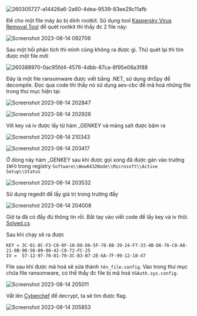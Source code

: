
![260305727-a14426a6-2a60-4dea-9539-83ee29c11afb](https://github.com/HuyThang25/WriteUp-CTF/assets/93728466/ba68bf95-863a-44d2-91c7-4049e4f9787b)

Đề cho một file máy ảo bị dính rootkit. Sử dụng tool  [Kaspersky Virus Removal Tool]( https://www.kaspersky.com/downloads/free-virus-removal-tool) để quét rootkit thì thấy đc 2 file này: 

![Screenshot 2023-08-14 092706](https://github.com/HuyThang25/WriteUp-CTF/assets/93728466/db1552c9-ed26-47a8-a930-f71ef0b63cb0)

Sau một hồi phân tích thì mình cũng không ra được gì. Thử quét lại thì tìm được một file mới

![260388970-0ac95fd4-4576-4dbb-87ca-8f95e08a3f88](https://github.com/HuyThang25/WriteUp-CTF/assets/93728466/bc58e69b-4c9e-4050-ad75-1123be77c81e)

Đây là một file ransomware được viết bằng .NET, sử dụng dnSpy để decompile. Đọc qua code thì thấy nó sử dụng aes-cbc để mã hoá những file trong thư mục hiện tại:

![Screenshot 2023-08-14 202847](https://github.com/HuyThang25/WriteUp-CTF/assets/93728466/f011f0eb-aa82-4e03-bf0b-251eca301f89)

![Screenshot 2023-08-14 202928](https://github.com/HuyThang25/WriteUp-CTF/assets/93728466/5f2f0949-8d5a-4295-8598-c9986b72ec6c)

Với key và iv được lấy từ hàm _GENKEY và mảng salt được băm ra

![Screenshot 2023-08-14 210343](https://github.com/HuyThang25/WriteUp-CTF/assets/93728466/2b9322c1-ca09-42a9-9c31-d81c0356833c)


![Screenshot 2023-08-14 203417](https://github.com/HuyThang25/WriteUp-CTF/assets/93728466/ac166846-167c-4422-8b8d-f529f0c4a55f)



Ở dòng này hàm _GENKEY sau khi được gọi xong đã được gán vào trường `INFO` trong registry `Software\\Wow6432Node\\Microsoft\\Active Setup\\Status`

![Screenshot 2023-08-14 203532](https://github.com/HuyThang25/WriteUp-CTF/assets/93728466/addbed65-ec60-48ae-be54-1145baa19fbc)


Sử dụng regedit để lấy giá trị trong trường đấy

![Screenshot 2023-08-14 204008](https://github.com/HuyThang25/WriteUp-CTF/assets/93728466/fa2134d3-5d35-49b4-a449-63e08e88d413)


Giờ ta đã có đầy đủ thông tin rồi. Bắt tay vào viết code để lấy key và iv thôi. [Solved.cs](https://notepad.vn/cKaJYWy56)

Sau khi chạy sẽ ra được

```
KEY = 3C-01-8C-F3-C8-0F-10-D8-D6-5F-78-88-39-24-F7-33-4B-D6-76-C8-A8-21-8B-90-58-09-80-42-C8-72-FC-25
IV =  57-12-97-70-81-70-3C-B3-B7-2E-6A-7F-99-12-18-47
```

File sau khi được mã hoá sẽ sửa thành `tên_file.config`. Vào trong thư mục chứa file ransomware, có thể thấy đc file bị mã hoá `VGAuth.sys.config`.

![Screenshot 2023-08-14 205011](https://github.com/HuyThang25/WriteUp-CTF/assets/93728466/0339dd75-2025-4799-a75e-32c3e5ff1cfb)

Vất lên [Cyberchef](https://cyberchef.org/#recipe=AES_Decrypt(%7B'option':'Hex','string':'3C-01-8C-F3-C8-0F-10-D8-D6-5F-78-88-39-24-F7-33-4B-D6-76-C8-A8-21-8B-90-58-09-80-42-C8-72-FC-25'%7D,%7B'option':'Hex','string':'57-12-97-70-81-70-3C-B3-B7-2E-6A-7F-99-12-18-47'%7D,'CBC','Raw','Raw',%7B'option':'Hex','string':''%7D,%7B'option':'Hex','string':''%7D)&input=db0kG6dMZOcs4hHKGywtgGac/97t881iJ34dRWiM7Bo86oYJSyNlc3vYp7HMLTy7Z9SXyFmctPQBbLzeIZ96I0o62fs4iC3MEdyTnMOtfPyuNog99cjJzYDn34r9cnBO/Qqc%2BOdmwqj7LU1d5WkMhmBJLwIrD5UWaX2O4ScLzPGNr2QOTya4OcFXC%2BN6StZPHiiXL4oBeOldMrjSfZqpiP85ebMUK/sGJXWFV2nDfmUBl/TI4B7SOoAeIr%2BdJ6AP4Lg5r3XUqJCXgM3JF/0JmLpgmnVv4DpguhRdfUlBDZUZZyeRjQlowSGY2OCXjDfqXIco3QaLytSxfc9lF6QP8XArLomoeMWC4PYMOg%2BcrugJyA/6m1rdn5q%2BEqfD8JrMT/Z88Yv8KAAd1MybeReNGp0CmTB9WgBf6lIyCI464zhTNZA/qvWbVvvx4tikzReRaoTlhV8EbryjNUPp1lM%2BRTGhpGe3SGlVdeBrqbENxtDZFwoIiiK3hD9yrV9gG5xrvtVqP8YpqKZZ95t%2BlmMGGg4y1siZUw9om6pi%2BDu9H3l5s9MzGZ0MAzrj6TJfvxnh7soEYYLDZkqe5rp4yeOh3Q33FTaFN8CGjS6GY0yIU38Y7iVs7aPsPHdTDBVb5lh38oagzN6wPN6lN9VtQVlVs6lvQejAbc%2Bc%2B7Qk0rnOfKFSFiq%2B6zCxzbcsT9CZMp58dGxdmZ/yT5F%2BqZdCoZOus4xQcCwcRezoBIw/LwiYX7QuD%2BtNhrZ%2BBbuszYcj7csVErLVqbeVOkgWzRsC9LlsfvGTcVJWlVvhaGDnQ7XU2luvJa00yElPm6vDDG5xASDe5KbK2esG6rCuqDB2k6ounpR8nND2%2Bq78uExGGqaT%2BjY9PFFiog5EkXnPr5w644Eh8By6AarysL%2ByN3npZuRqD/oajgolznJRR%2BiZAsdAybP7/vPh1zY0SoMV7aKjM1/0Fy0uKnt8mti6jbd1j6I%2BZitHND2VcRNjAow%2B9RxT9JR0tTPCEoVbc47ZC6tlX45HYcQLq%2BH6Dquq/T0NzOrYzJojQ%2BIteP1B3Bqrn1Ge6IVb7mscMiRHxci5rk1Q9mdlipHbMMV7EnC91xLMjPNzZ6TNfRICsn%2Bd4aVd6vc8qGAmtOetC39vREc6RItqJV2nYNvoaJn3/%2BOVs5GmWzB7RDs11livD6cNqrtmlytB%2BKta%2B5DGYqCHMVmyHuu%2BR5yVarkZZK5q%2B/bi%2BklR5b3GR5poGOwyRsjHt7N/BdhQ3q2DABjJFoYjohGAAetqNykYcTmyzzCIn/lO5BzSOOVfcr%2BSEC4bSxTfqUtOrZE2ngpKYrepRBaSRrxn77TrjSK8rN4aQJ2iOBq1C0dUTLmr0xs9nxJV%2BUgdOl5nCR4Eo%2BrJGzeeLJoB0Gbs6IoV%2Bhuwvj3iO4H73bplhPDUhvZaK3wD59SVHlYYgOhS1J0OFYFTjNjw5oMYJ9uQ49ZBiv2ksKgcg0KUeOOVlJYnmTPbbtXRyeHy1/PNuhM9eQ1XezRYzuylIY%2B3nmQWM%2B1BTqA4X5yK6oDcCX6zkVwdVXbdchNC6Z%2Brwx21gXfZ4CPdGthSI5suMunZd63tfMNtcTlQFGMi5LB9NBnI6Gq8Qyip03Zyf2PZxPMBe/0SD46R2nFq5fqooFqtfJoVpFCVgsqjXytgrPnTOf8uJ9ax7xN9kLQhksDQX50cIs634bvvucwLKv8WXYyL5YbdncIUGd1DT/rcDP56oiNnejxAro8XW2Tc/VysF3D9msTkSJyRWjBV1mttxGorP/eDMsA6iWJ%2BHD66ilodL6bkbgLe1/1XxHLkUNbC6COieurjiXYjO2b6iPoV7puLkKGOUeXRu%2BtTDeUmkFjzU7Djw4x39eMjzRL4hFpj6wJ2a%2B4MFONPL4dExc%2B9CBS7Fe19d6t%2BSDf9aJjoG91p54/qMABa6RiQHoroc5swmYWog9IhHKibnkfsBvO5WL%2B1AG%2B%2Bzsu5kW6Z10SRIvHkJa2E6smr7oh5zdi0cgrha1Lxs9hST2I3In6UY35rSBeKutyz25BR7GVOV2Upt0AqixJ/PymmZLOKaYOW2NOXiLydEs9oSezjsizZNNXzcwdNM%2BvZGeSrrjP4dMkSVh%2B6Cu/IcYODZ2HplCAawN/QGO/iw%2B3K4rFqrmpw0tjrQED2GfsZfo5vllz466G6N1f%2BhsbWHz%2BZM9u0PBue5lDCPJJFuJ1pFssoxamHgndcNhMYrCH/cXfPbwAWkTrqiCjJcRMTkPvfvj67jr2pSsvotc07XoIhFcjw8fNW4lCn9IFApfFa9%2Bfsh0okqdCGwmUIbxEjLK6ffbqHZdsFuxzUyIqauDg3kS7Joh1zMfgC6/1xPtE/4XY6Zy/yoGkJLDfHOOMdvIGvmbO20jdsHKMIP1nF3J/Q89vwmIaf/I1I45wtHadvSs7c%2BeF9QEQ/26rPpleHPleGrxklpgQm8Dc4yr1jj9vevNOGyECunW6bL/eag481belS9FV/AfP91r0zX3H2FIRNp/K%2B27RXbkfNoik%2B1hWLAZVdISI%2BZcqx4A689kTBwb2O6olpR1kfbcRZreRimQSjlPIpaM7slIiqrFDUUMVp/vKl6E2tpjx1G3xTMfxlvOcojGJHIdiyTY9kXnc0Btpo8/4rDF%2Bf6TsVAwwEy1gCShvlZhZjhGsnBhDga8i7uACWL%2BdFWs1nqpmu/es9U5kdURH8p/oeHU5DiVCQk1tY8Uf93G1zruuwM9udQRT5mCx94DJsJmpNERWkxmUL0j8V2tg/KarOne67cm1SWetOfJrw7frhNc%2Bq1LI3BhtAuJQ7PZucf/9mwaugtmGMsn7VK4MiJ9fuCkPrtIHHrYgjj3mmDF/a87p6MCr8vOoeoOn0ZoObhh5Xx/Y53UgkYUUtxsVSE2/5lASBBwlB730TMzVSaUzsODDoPBnMxk/yWuyC7aaF%2BgDU6/x6FAz5EGLfSrzdJAh4%2Bh/%2BnL0ekAHVFQJLnzgsOnSa%2BreuT9AEwvAVfW6tA1ymDIknEZSzOL9UQX6bi0Bd5Jqg1MtFRT2W3zS43QgIOtd4IIS3IdSaEOTV9xydvlLdW5fNbPqHjlz9Q7WTgH46JqSP/Khqc6zu1yJeWee26GlxG/6jj0jHakpUa7MogKOSyZS7DROv2GGNqp640IgVNVbjYIideqsiSkDJlS0Hhwd2oNzzIQiPeOS04go4DY8rHOUkXgRUqX5t4Y%2BN7BrZi5OuZJykKcDSss9bgqV2tK96p7BkEy9GVwWC8EwjApKZ128GroFGHELaQfpijfcWeUYR21HlUJyiWrLc1Ajm4S8lffz67godyOTbmsHfwF/IIz/H//ctrsM4vTGTp%2B0jHH%2BiGXUCbOW76RtX%2Bfg%2BH0bp528jwHZh/M4%2BDJm03dHLH5CSCymCozhyy3fIePMzyXSNsjq%2BaRYvWAKzW0af4YgJqb2XMoGeCTf0g2FDZTi9jgKdfioX/eu3q%2BxvKoYth8TVO74R5QWGH5837TvmFuyukrIl6B4mmestMWxT1mP/dolMg4N82e6jsz3AKMpU2b5MyKWWvUlCYs6woMkgka5IkCMO%2Bibja9ADG4W/ten2KBFNoFJuKYloOFcCyxs8CNIlK0FvDOMt7KtGMZLvEfFkiwtshZgbQDh17OuO%2BzckiW4YE4uJufczgJKzMj06tKGn%2B%2BDK8Hza1OS4net7JR%2BhqYOnH7YEahUiwLpLzmQoRndNwZXfNDxUa1XXV4ZADlHfI5ENrRjYKwmRrjh335Lu5mwkd02NMQJwLhqrB0OdjOXwb2enCkljr5mlyPaloiB0GwEmzVJEo4uwBqBi/YapmhnlaTkfZ9JQgg8uM8wdpwJm8s/eNdnfz/2VuYLVTLjbcXU1y8RESE9QvZwBvX8axKWlmhL%2BewU1wW0DUp1wi58UayQNC3Mpzv1g178Kr2unpbIVIK/gc9Fo64wreOCtbqC4NiUhF2pE%2BfdS%2BKc7%2Bp9Ky%2BavHI93KZzDL%2BjQ8OGc02NNLdu72dGcf%2BM2cdxANiAIefzU92Zg%2BsWFf31qI4gydpAlfLhxwbQVnDHF4nwhjyY1kELJHMWhVkWNEFck9fSf70wtwyRgkPvD32Ky2x2OiHezghSL%2BpuF0rWiRVovfOEYm3LzNxZCXnUET8caqQ6SOsjj0%2Blw8TMJO9Gn6VoP%2BOqzzNtq1nTJL/m8DurtBjCIKGSNFC7wBtJJ5Nj2Pb7%2B6klmtXZR/exSYgslDF2ZB6t%2BJQY4DnCEFqcJx7QhHZoN1t76kLniGG4IKcF18j0D%2B4ltbz/pfLrlzSKKhqDLdoZsi6kbnWbd1wMKpqLu9/9CJoHs19ZYyV2xjl8AG%2Bh46W8faOFje9ysOHawFSqV%2BM0f1cxJGYZ5VMwcFBAY4l9BcN6HzVmwxpTk6BnHOwku5DHnXryKaFPja65U61LMRyALIAzeFB%2B6RVVoCMTkOlNBTFhFkySeVxwPoHTPY%2BXtwcHH3tRG5tQrOxK8%2BAvm7NW55WrGaFg9PPXzVfb6pc7ByoFJ3uCVTAkfMZ7RYj3R0pD5LoCjfZVoKUoIjhnsVPZTDdmyeolLK%2BV/g/MC%2B9CSS4%2B6xeSS8NctqoJNY11Wel04%2BUQLJ57x12FkElG7NU/64oos5cHvpsDZCT6a%2BGn%2BVHciVDX5FX9Sp2L2g77JU/EeLuJLyhW3f5ng5hJW/dHr2eLmfI4pF47kJe9BWdS9NR2b40Ufaqpp/B0s7XOA3LlHbqrZvmcGkHagz83BIHcF9c%2BY1nIdVl6R1dg16aqsmf9VLPSSnaLOQKnz9XjnqEO%2BdKuT7Zso7do/%2BFRJvC43rLeawqvNXxT7CEKWg3WVrQV%2BKILZ%2BWW/agYi6IK14jHQT7gSpkZOm3%2BOS0XAc8YlvzCWU3DLcYCHsRvaLIUrFiN6O81Tc9nepPZCBlN2ea8BPUx5bJgct%2BwqAe/TtULXCePXBB0vcONRHp3U4kJzAhehaeMbtv1zIR4kYZ66QqYgT2xr3%2Bw3VFEhbOrq7nZtmJWjbJXOgqnZQUr86aacVSQ9CRKklTlgzFAewelAve1O1Eqx%2BhmHJcLXIOCLRpb6RzCV/PKidwuBOAvbpyL4SSeD4F0mkLl9bt9b%2ByX1FGOR9pn3qNxoGNt4EJuyWStXep/UbEYe4sdciMK3EtDnkhcrbiNwRvua%2BV9k5yX2m46BGUm6B7Mq53MWNFDABOnuvUO/4hTx%2B/rt5cnk4ZUTduCF5QnPxOqowiF3qB2qyLadWm8oWyMkP0CFcKFTjVQNxUXr0RN6KlLKfyJDDKC9h377znlc85pV2SPKsrk9i6DlQxM1%2Bm4rA1RbFSU0esEPjWwl5PLiv3ytj8mnpF7IcNqPhsvslZXtYASI%2B5aY75oad9nwP/gm9mCybAqHU02uizfTO9pP3kY5k0GW2olhnYeyWWlgw2dVHCRJZXiYKCN6cLDjfSUz8DvJVkS6ZZZddEnB1G/SRUE6GbJhiJWP3ZscPDakAXdz55vj2X2mIReqvVr3GJ7CYe22NscB8JqOU8xNrIWtG0eSKjv3vrY3mb8wksowXyH4Zc2pXVt3aN2fR6JWS%2B37neo9Wlh3JhaFr9vHhWJspQQfCMR7HVurrDKSRWz6Bb%2BRIZOxjgFKsCSRkcBiiU1STkBU71oGyfe1TeIzolmACBlGOVlRlZQgPbVjCGUmU9mUccFQPboiffY6Em7jgyLMrDWK0OayxeFU1hD%2BBax0O2mfPuTDIah6gDUojAQaMCs%2B0Vl2673CxM9K5%2BQN38pcSW69YAL35NVVsYZQd8MiRQIMxbfW1VjPogdbB7UbFNG1cZfswizfiXW4fwJ39fX7Zbc2Fp1dcb7O6fJBDudTLiWow5rCEXPK05UKPlzZUOBn1Dh%2Bro7bG/%2BqYzJ2OqgPX9rEhkv4EqmkVvUcXBh0F%2B1%2BDwe%2BMvVfXuvwsneXKWK8hh9%2BbdyI1sC6/iKCvuOVEHvvlaqZzLQc/0JnoDlhiDSF2YTgJYAnxFLTm25G1l4rIaBodIJIG3JSHJzjfdBLlnPJb4OrX0VkDvDdSE1egH2B/wafwZ7YeblhzDfMi9P22njTBom/2WJHBDf2pkKAMrSMDulzfn1fvCD7L4LgXHJCYfx7SxJEcTaeUNB6zrDo7g7tnWea9DNiqhCtsWd%2BTJezi1QBg4liw2ZdsiW7aPNQstUZKl3vSH%2Bm%2ByBxqvUqApGi5LKd7DdpEXoNdIyNOtwI2o6CaGmS/3dOgwPkqXZ%2BsyYT25c1ZGdc1i5wzOqxQlafGqq3VlBHvsiHs7rgH5is8lYbWS4pF2NB1gyv5g6mpP0%2BDETEX9neLp38tgK9dWoAqNbNIWXQ8W8aKZPGRO3t7PYSenWbLXd9rE7FzaOreI59mRtXstdJspG7blk5XxBKIT4bvUk62jS8yZulCl/Yvvuse5SNUuptce9zUQjEwL/N9a%2BFWupqOdwtyIQisq0mWdrUd0oolxBRVZHJ7qy28o8%2BVZ8bH2WqFvgREqhJ3SKLeDvZDtd4ZBUQ5Zw9IcBrqIKzKnQicS0DM/jp%2BBi8woFKeaSYXaESBBvhmhlHEiy62ChMXmiKHuY8QR8gV5hS79De2nhaa6Rm5m8WVzlk4Ju4Wl8LkByqcG/MeU%2BgLzLLIgSMGNGo8xJTtEEUSwATBaeYFN32W/YRVAibMvxe9k%2BpCi6jDIWSQa8WPoj9Z5EXfHtgF7HVP%2BM4G3VQv019UJpLfNTcvmg9U4oXFQLlU0eL0wdQOZ8CqyPaP7eKOfUf9J01wmmbJ7XJocX60lf/3u1s52lfe6aWFsPllw2k9/loofHM/dCxLt4N1JH6dPwDImfGVvS/ScF/oiINiYnAQRGp%2BbKC4abIfky2apvxJwyziCnMtRSBWSLSjFoLntRe4eJvKXreR1jSoRWQePtxqbVjSdvmHgt9O/WBfRpxdbVzVcL1ZA8WTUB/E5zMwJXsZ93p6XqZ6H7hysiDDsMDQNV8YOfd1pfGB073noXTTBdYoZxHt7e%2BRw5nYD/Y0UC/0SUx4CYC5yIvzA3k9zcFGIiSork9note5uxNg4fiDcUELOA4yHw/eNlJMADH7uWcv/jxlglrax%2BjtDklOCJOS0W3wVJRorlkcDo7%2BORViLHBFayy3k%2B3d3l2JpM9Ad8s5/gw6URnz4Wj0CDQR7I51jIvp0Y12hDTPGMSduB9ZN%2B9jy%2Buu6GvEW5HJoKpEmi0JF6sUGbHXaei40SiBUHIUY9ZiqdgEMnxP2NzBiRrl33E7DHB0PEZte4TSQif2zbJAmYxAqJkhmPPlgwMYKgKaIF3p5f9x3WFt/YV/WsLZfId2jzmRRVJxrXKoxB7KATNY0fnoyaCYS2p9pL54JEIca6W0UCUzUGclnZuZbaJ3eKFBEvqezwzgYGzCm9sM0y37hN5Bw33Gm22MhGNrNOfkszr%2B6E5mCctH7Us0UnX/viVtABqpcIQ7nd06XiAiwTS330lF1iXMhO%2BNBJdSmy%2BVGAVbsx7W%2Bd%2Bil5koRsfnaGXlYIPFaLCeOUyGf8a9Ngv49EgxaVayBYNI84mMIFB9Vq4BryFZruI2SQwdpgmpmkP9DwA7W6PRpXSbPrrQAEhAIRAvH00s8LGEyupZc8BLSG5Ay3NWENCchALmiKGAm7DksAWw6PS%2B/8YqTPtaeiN1j9EEJciMaAxOHKr3Z2jGdsIqy2Vr%2B9u3ud5utwUEnfvpLCyJgZ34Zxxfa46l/iAwQlk2inUYAPe8ckahKkzanuEkLUxOtLWC6qEjIwG5d51YVHoOm/D1LzaJflzmBnhDOhWDsuffV4fQzYClKdxP8rh0ZMiCXrPXuwkkGeW7bfG1n2jii0jPlBlvuf/iKBhiHkygqp54v1Up0fBCDS74VDmL/EnxQdhadEASTO5VamBwV7Yf8cQdbP9Ams6jBYrzXCKsqJgJ6H3rXGziNaaEN8ITMjSPK/5hWyveUIrk1c3P0kZxIVr6KW4JigEzHRotooeacUANp2TcX5p%2BQzBYckPCn3Ni5VaMWzP%2B1BkkeuxY4BiBNcgHJyKvEF4PH3xr6HjFR7zyIM9LiYXKzGaS4ginvEVmMOZlTRRqirvIi/BEc24k1U0ay9R0jWBlDeI6T99DQM/FVAcGIjAMoOarYLM4wxv1sVaVzeNA1w6ndiAxc7FmelH7Um60zAwyEHukl9ndjr6T%2Bqxm6deuYFLqmgTSEnntf7Tm9JXpiwiC0ezAXIXkUP7uI23aqSfesK/fpf7GHZyqPKdE6YwfF%2BKhfkkjBuqMEwg7YieNuZXbHIRGCP1qJS7e9eDY/gMP/IG3rHKgf7wQRXwF1J4ZLkp6lKqOU6z34TSkvw6pFppLvrbxSj/8FUKF0VmBOtge6pyUH8o2N0pu2kMWOlJqLk8eubgI5vyFIqYgxQWosLTUtgEIU9t59EBe/ZlOA%2BMglJg1tq82YUAWKcC4na3muQF8mX17WvG3z6OTnmbTsoRUkMnYaKDxRmMVxReleF4CjP2KR2LPN6kzVbLAL1qS74XdJBc9GVDGVOtJJtpGzDSKSjcf/H/ApyGdyl930hPYtzf8evGCrwyBVDJ4z8gze2g%2BhczYcmySTmssGeXwQngkpasYUulgVvCvxzEPVjKIjjmvj23juejQUUtEz5rlxp3nV/BYHQRnG%2BshORb%2B9WzieFeJJIVm4964z7FEHRUGKEiueCt2Yuk0e3d6MRf882a9ROhYqQF5UHbkLjdtJJifjyRoVAVLRFqrPTqSc/nxa0qE%2Bg1Q1%2B9g0CAfvtJ0QfzLmq%2BGBTL/UDmtJRRw5TsEEKoTQkWTw6Ps3blofbbD/cFBIK3PCtJKxPqPuaRT2ca6sCmUU%2BUVekmddc4hJMDiHou/P1vukjxdmFd1JNVA04BTPfu/X/Qz8/b2q3MWFrnM%2Bz2QUGsTVmoLsUywwD9TgiXroIX3/SYoZW4Xub6oh72OkLCDrhGBBEogx%2ByI1hM1UeC0nAaCPCuszJJZGIiVQKe58Bhm9f5IewSxliy9ZgnqHuagvUnKvKm6bgM4UESI85pksPdEo2IKhrKyExsGCLMBqgxdu6p00bP77hvlli%2ByKtB6/otrMOenDk%2Bkq4Y/9vin6qvf/Ygr82o9XTQZDJ9M2VVQ1ZQiiMXhFqE82jvvrGFc0ImA45Jtc5byp1l5x5YHqPUJnMztqZ017j4Wc3i3ig4Dx%2BDi9oWMWb6DkmZzDKpxz6yOPFg9sZSafvIq%2BsnWFSF/bNJxG0VdEy7fXCoiZAT2CSCsi06j7P4udsAo%2Bx4jHYYK%2B9SE/O23OrGbkNv3124gbzfIAEbOeqIECF2e2tRPDGREDvBrjm7qIrLJI7uBqPw73XoQVXEREZOj0Pi0GPBPMvfdrhKleUnms/Q%2BFjDu6irh9NoaeIpLIJ5s9GqnkaSf4gXhQFO5tS89lK9Cd09ER43zMVZSaU0nuV8/Xnl2ZTI/h1Se6c47dELcWs5c4EZXXamoVTfbVxoXsiMnMFacaZJKULq7R0bZAzXtwiJqTArE4AWOOT7CNQHUgJ1NuA0/N4%2BkfIg0i6a5KyFDSnLV2eCwJul530JrSYvI8krpTn3BEVgq0vM9ILDeeWu3AnYplh%2BT03IsME6rAOLMmaVrDp/0ex1rAw4KeGvtk1P/HYcpI2YCv50pVPL1zJkaF9KAqBe99xjQ8YpXMvOCGHwrVVEFnV3ZhALuGyrUXN2mtAcJp3oD/Vn8PyJHaAzGi9gdhok9HFYsyrCSCPzy%2Be9yBMW9zLO6l2Nop7rKqFhGC/rsy0Jr4ClFHLbX1w6zLQvdJozc50BLl/ke%2BvWTZzfNbqd2yXuFOfCmTWgXZpGu2ay6orv9qwysHJwVapPfdO1zy%2Brdl5MrZGTAUhKoKpSA61BbxXExM1dcQ6wI3j4DUqENHOF/XBTy2tguWD5ry6HjGzKKGxSs4bhed8CKPzp/auTNYMORyBfr4dHO0JNAGsZc2CpnrcKStXrFM87ctznOu0amgsL7oYbEJ8TfxACt84oDpT6IGe6YuCv4pUOIhfOq/rXxGBe//auwZMX5WJFisFI0dUb3Ctu%2BdKA9KBx2q0DgsszsR21kXMfSKR/Kv3kCRis9%2BGeJi3XidE4kz3MiH0iu7HjsnI5K9CmKraMQh3R2ROq5Pjz9C2haah%2BMyHa1IjOb6i5BlkKjfx0E2wxYg3inCFuki5H5k2m0yWHfmjtw42uRBbo1/Xsd%2B8u1DhbRLLNDiHqPaF7pcKAG6INjxJn9BfbWaf7faMWhhNnKwf570jBVCYYjVFlBdZ0gYCyGv2i/Gec7p/Z13w5Zb5LnzO%2BiChqLNfRngQryBlK7PdzxWg2dMxQGQ6Tle7bYxdC/gt6x3yHOzEQQ6JvoPPvpnBNrFY6FWSFEQE2g4OBGKUreyjY46XOit6FNnjhw9S0rL6iP80ZmJX517KyGFwGe4LQaqgdqPPEl5vwtnV9ZpLHZTz8f9xap/6szWcw6wEv3W/4C%2B8rZ0vtA6k/CqlbGJaRwPbF4eK/YEhOgUddMiDZzVto60sNU%2B2PLAe6ivUGgNUJA0mGU6zB0oOI89JRD3oH33Ec7zU4Amgx3URZEQ/QcEyk/vL1d1TkW2NbUFDtWD9OgtWJgBf4S84rYXyojhKsf1cc%2B4XPezBfvdJbqzfFtw/EwbkJFxzAi73REjseGtB8otpem6CVpEGiJew/zaby4zFAJA7aEbBkr/OVKLGoR4p6EvvOk%2BjfK96iHsVTYThoXu7CixIInv5nxPLoQz4YypEWd0tGVpJR6maBPwuI3P9%2BDBRCucOZxGkums6UmsrBLem1ianJq/6KIhXYailweds%2BqnR3Z%2Bsy3g/t1JkMG5RIbH%2BZ5LHwwAlhCBxF0sasn3nf8Qucw/Ok8z4sQSL7EpuM%2B%2BYrWPaNL9%2B0faHyOpb8Uzj7vxYx1UiFKI0V3MYhN2VbqoHcEl7SicOw0fUuejFDwtfIjrxZg7B9D5FI6taZdJ77S366l/GT4JHAfzyCKIqDqLtaOFM5BwgPHCAfoX9ekjtletet2X0dbDysl7X9UMUU4Xp3hJvyce4P7Be4krKKVaFsDpdM2cuQ9NFNaTz8/W6NXEyBwf2wwAQ/4zHSRTO8f6ydGAK94PAej3lGxlw7X050P93MkLWJu6vrankTkySdJnA62JgfSYq10vXTtS89cujKL%2BhsVkAXIE4UGEpQXCluiia0RY56IvUKwkEvFW4JPiFZprJJhS/FJvGUwNvgP17rtWk%2BPuIGDwW8MX3n%2BOUlWHM7u%2BUx4wo3he25ng6RC1rcjxOob0CMsbcd8aVEtHJglzSAf3nz2yuSzeBN%2BWVwtV2NFEA9EDCE9RmQm6D4KpJrdqhfGK2tIOhpQlllEOahH5iZnmH%2B2Wvq00pCEoAaP%2BY5N1jENJTFEZnGs6FHz2GAgN83zIUn6ozos2PMdX/aXooZJtpb10ZxzlHF%2BuJdrsbKRkgn6ec8%2BzzarJHJ8G7krwY7CDJ4kM8dMJ4okFA41iuFAkelGvegKL7lRN4yNe9hKxRELWOI8AgeoZbIoxx5gnQgJm17SFOPBk5KKFOMPzTqnAKP6fZqzaNLiavFBO2I3KZId4SIUt%2BxKXvNPs%2BKmsS/H8y1lp3RiGObsZKijS93j3IvP3UemQPCoeMBAI2enS4namRn%2BcouYR4q1w%2BqifZsd%2B73%2B%2Bp1A6qd353cq7Ov9sfKtTsvuiSJ/8TcLpcn5QknwxArPOVqsjTw2HEfduPjknEt6vKEqHdvOO8Nn7ZnWAKNAiDOhq9KosytAhgOxdw0JK9I7%2Bis7Ba3QhXYhbVb3W6DOHptvqCSvoBfSH%2BXGVqDxl/XWQX9ZPGnd2sQyUNmkmw%2BV7RzXkkcmrz1JbLRfbr14dwH/Srp4S%2B9fGzEKdjtd8S2dwT9X1gjfPWYr192VIoFUo7q09duF/t2xHWsX2458AsfZJp5uv7gUti8UStMKue1E6C5goYVhVY9KJlMxL0%2BQVis9VCmnk/9lszt7Y0pz5mz80zED59Y0jP37C8lk1e5W7uglxb4gWx0lPb5x0E1Oiy3O%2Bvg9jmu/je0ksg3b%2BFISvHkx%2BUWvIsDiy9HW2WusknxIfwr5hU/tVqBJ7h0V1ChVmIc6kWsPVvWiz7Hv8ZwOOkxI9p5VY0e7RuFMb3EcDI7oeHX8iIjZyDZ84PyKAq4Xc1R%2B7x1Fp6ZEiSVEi2QgnanBnfIdoqaAmUeJrvHNAgpdL36v56wDn8HHBYuBbQbpInC1EXaH9B8jLmiOkRvr7LNvYBis4oJJhAP0BX2l5tyYXwm6Ktjt57/jafoLxPHDHfWRP9EAEt%2BGwaOQIQWyOTCX9sLbjSAJoDLSj9T6qt/okAQnjVnRGoA5ZBFNNnrPYXIEs99iBr14wwSDOneaTG3EzTHEFMFjNOPnxfvLiH8egmAAy0UrlZM/1NoSYb10fnXRLgvJLQb00PbINs3EzebuWKfivBSK%2B/iQWhc3JgCMtWo8sTSE/pbFbyzwrvRU7p86z6KpP2MtlHdv5bmcFMv/WrweakOUnkUZF6W9pZDEwaetv5zAkI2XKtosjLwMxNxgKiMYc9YEM0YUCXyo1eMnVkFLHr2k39zFuI3vGCqnaK6PYO0FPL7IwMoX/1A26icfwAZuRMXk/BLYAAmgXvZ21RTyvn9lcTpVOKHyAsfc3MgwyE2o8QwQdYkDY8KYdt15EuPMoxXql8lvjhhfDwfFZxYoGCfVaoLZYIs6p1HJ3rQr5ZTsYXlByXLcWMqugSej7metVgD3pxwfCcyfOhe9uQOyrsu2cKX2VZJWN1kRcqRNeMme/8xKy2icDf8Piy3mOa5KIqx6V2Udd6kssp7jKEBtt3ZXv2G/YBPrmV6cFo3UdadgN7NIA8rSuswhQRQYMoWNN8/fFHiGHtiR6hZ4AP%2BpwB0ehDCZ2TCX%2BjCDnq8bTpyWIY8bkmRiWgriLYG1OPK08/DEF2%2BGq9JXhd7W0PwM%2Bz4qVzNVpouMUX%2BOt52PQNUB7nBkpl7LtATNEkS0PWC0Cf0kqjvm/W%2B%2BYY9AI7UcbxK/lH1Uy29rLLZc3j8PZ6ckWfvrcnF9Ez9vsebm8PI1vZL5/kge7ZoAxUjSgjVMYy7VuPqXDTjXO8KDussHQTQN60ZV333pZo85EJER0TdPsDBTBL/tq9zZ/o9SfXzxNNygtfHtADle/%2BtOrvogZcQhBlq5s9lHmJpsIqBK5N7NUVm6VacfRzPG3iFoF2Gw0CgI0LKp3k7AtrS75P/ZoZvLBehoFwlzhZVgVzQDRjI8l6W%2Bew9VIzRpKxPRpnYHArBdxWzSxhXY%2BlcE8yaO2RnvmjEtUmgQfO%2Bj/5ANHjykqHbbrX/%2BKGlXOoQY1fd4xoci2XSeOeoshe4yxoQDnSS2RwWmzmHdtho9%2BtjHRkk8SCUqy3SooGnrUlSYhJQU8CWcDowhjiqTedHoujPqb5Zz7Hg1xPcT59ydX2nul%2BGtzDZRewrkfL/q2N9Gk8mxjiexlvoDmMMfmggcmQZuO5ZSECy5agH3bGtTKQQPKOvqns6U1EPwLKuKr12HvKO%2BtbO/4OlnpzILSvnPmrYdnrw2vOBoj5Bg7vtO4iDUNhDwhTi8tu2mE518YmlMv2VPEPe43KiwWp5faD4/Wva8LKHmSlMr/cLQK8rSMlLH2UIVrIFi4NZWbh9ZpSZSuuDAaCDoDNzIVNHzkjlPC9UzDUVMDfu9YDARCByzRRuIi1Jf3I1qmCaewR2erAywAU1dub5f7dKzF8ED0l/JPrUUjx1NqtrLCCxuW03r5HkWbN7chBbksAmnPR1cQFwWCW1MuGGm3Kb09c3qPXb8fWrLK/LrFLnA50dpFFZoeRxffCb5NH8rfF/C3aDrnielhBJTzoLHytjjqmf4bh%2BBjmbY08aC9bVqhaSfVGCWGEqzgbELOHitvAwXyZu1er5ntSJEgvTeR328OHYwvxrot6A/KbZdKF1KDlcwYAw/nSouoa3qoghQzqQ9irFLX1mHN2l/cm1C1TkAvTs6OXMu%2B3L1hXWeVYBLSFjdCF3BmF6emx58FJ8G%2BDnDg%2B2AYRQ%2BC0fQhcsergYPVHG%2BOR2Smxt4YYauSHMAIuF6gkRaw0xSX6J0SN5F4SdlUNZOXI2/Awj4QVkw3WN5c/%2BsotltZxNBuZe9yUKX3yp5/X0gOIj39QSDQc06EqmnXwJuAAY/MNVMH4b0F04W65ezWqhDHjWWoOIbBzJq/eIyLVD8t0R/JqSYA37R3cRsbuXQIREpJ3bh0jj73yShyUU1AgZ%2B5mHku%2Bb5xCKcoQ35GCnET1c1/WWOsw3CwIbQ0%2BCZ//NolEdfpey9Ko8fIPYeOO7Czwv9OYfzdEkeJyKylRJ39Ac6lNGbiOS%2BxM2SJSbHkjCuwAl93OUN%2BIm5msGNpCfiGVyKurZBvrTd8KylmhaHQ5Lyvv5fi6CySnDkpBSl8d8DqxTXfPP7k3P8dlML1Xn4FSymS5M9aVbnwhkSYqNUg23ae8lyppHRlHN%2BfXH5oXHEdbkqnrW35lQu1K8VICttdUsEHnFxhwOLD2SqKprAz8QYC%2BIoeFfKeA2dejsSGh7SNTPZGt7fsln02gY1R8iRGe7%2BoWHtxHwy5i3zmgqSTBlOB3H/mZsSna7iWioCtE/kgyUjLt3gT5gI%2BSuwGs%2BpOAY4UhCIxO33IvKbT9Ov0/pmKmVJqxRaCmU3%2BKvGPVnu2xmnjHyOgud3gRMqqCSoyEah8%2BUDP4iJrLMpQ/CnBFdw3Dg%2B8hfbDRdzdYJD6gpgqjdsSqXUHHISTZZFBkq0Q6ue5O1y9y0WDXSjVUF93LMfqlusq/IEB%2B4R2u5gFPS0qb36yI5LSAeIVg9%2BI0swYDkkRqS85d0wTzVoh5J6ECZaMDKc4a4CpOqHd3Z/nzDsUnakBoRzyLbT2Fs%2BNljS/4cy84MvRrSc2l4RQKFLoIiamkJAaiWXFl8/80VmTsyLFpvdFk36TicsZg/wWDjuVe%2BkD1SXV3wN05PEEph8O3Glr6wDUJrPQyBEUvdl0xFc2U9yb6QHdBYQQIvNqwD67%2BeXQZBbq0IYERWj9NXe3kKWkTUoBN0jJZN/zQt/cdyArw74lcBmwfJWv3G2gEGjAXJ1wiUuMjgPnouia/b9CjApY7DOQbA8ZKKXFJ5mKePHcf6yzbW3Oext2nVXGAE8PgxaZN4iB/GpS5qglvgdVc97VAm8jmkUkeS%2Bu/2zQlf2Jp5kNoXN7SbyTOjMD1B0pMy0MG1n8a%2BAJW280d5LI2dspQOqUmZX2riSDHjHqU8yGK/BbsukbO%2B1x6qjtr/3PLdHucRkr/VZQInRE0qoyzONyC/74DOO1r6yV3j2AVmvvOXaBrNoY6ywed0vDaWGKq33mJWgWnct/DMs17TznIDUux2q9%2BaOVL8fm0Wv/jTnNjJysOBs2Zo5Zhp6Xh26JSOGVi7Lw3efcjseyuVmaaCoZw8GKF9%2BwMIV22DVx/q6oAnXjPNtfYsAUgB5lPBsrD2BYlCEvroGMlaFnIUQkzK9ESouY/nDlhttgAOL8WYdDW3yIyAe%2BUX/WnDKVcK3PDeE50VaaI6EAv7FkQxtKWPO3vWLwMIxt4hTTvtsHMR7I%2BkJRXQWbqrIFi3xjwJlXZlerhjXLYyXlsKknbIXK4aIHB2xf/SX6hG25cSU/Lhe%2BweHdGaYwIpgONpOPL/%2BCWBDMVW5QMjBdqivT9Phg%2BwQ07esVLVK9UHRUxNkpsKb83G6%2BaYyrPok3B5nqtjkcnCcD0D5GR5/9Sa%2BZjOAPH2BwlxQtstocpxwLOsDxWZpNKGL35n63OqzgUOKlreLSRyMIpWW2D8JqzMICF6hb5%2BDRANHTvANNvwp3a6DQudeJqHT/ukE8uk%2BXkelNLBjVq/JUSIqVTXmu7Q4NG5KGk85QH33JNwQo2RgZHGK3ah1mLz/lWeh/QQK6GYI8BWbQYrAC6ogst995yf5t7VvJ1Pc4sBvYBzEXlpsF/bjkDfpWOxxPzPzWJEgCEc%2BaNIfoF97teNTku6s6TizNfMhx6vvjjcizsgUpCYA6ckP9JYnvmUKOLOLw25Xw6hBDQXxi7KGZWnDa0SNuX0PK96arGbcfQqhWyDw/Kc33sI%2BJAI7IbP7qk1JxptWdf/Q9cf%2BwceDdmP5flm7edxyTJYtEskIlgc01qYUE6cNBgye3oD1KVugbmFYtRV2jyiRnWaxTDMGJtBDuTlRT3LdvG2fmK7RnLRpEJfGpS%2B4mkBPk3g6djyE48jXoYsr10SYRVFAFZlDEleB6%2Be7EfyNCgbRyRLhgqXXXnhef0c0LYlGay9pFR9Iz%2Bl8tMPbqd/hw4ZkG32NrD%2Bj/Lz7DWTDv3A0G5IIDB3ftT1qos2Tt0MRKebEXLMPAc3MKaTnelFTyC4mo5UXobIUcEhSRBCd1e4THPRbEVe%2B/%2B1qn91GZbXkpiYDqyWbH89heplRe/Rb1VpO/zKkZxs0KCcW4EchZClMi%2BLOCWa8LuXQ1IpQ8HhEC6ntbESgwoDt8UG/1BALtRI5YLF34XNmcLhULQWgU3G/yIFc8wD3nkHij2UmRn6oQQ3e9Gi22pkB3slaFbexMURaE8LcnZeI8wosXFj8ag6g4tSGjlZzc3VXkrBZJvRx4KfWpzjSUfO2FXEqkE9kRN%2B/8aZehZSXYLNdEshFrvafXClmsJPW2KrrCUiPjL4nO9Jo6RdQLp5QIPMBse%2BVNS9Q8MHd2we/hcbt1l7GN4sdwVrDzTSFqJBat6%2BxGZDSks7WyYUqiYVaIkypLl6uY4INjiNH5V2mpnG9eyq%2Bh/xTN%2B6bM8olvD4vPirHRwkr7wbx6iB81rgk/hpc0c0nNF4ujQ3PuruXGUw5yTWBHE3zvel5epvSuCMrM9Y0sQ1h38bugAuBQhPNHDRY7ESSwxvB2n4zvMjIPHoOpiLw9mkFhVBbshqD1vmZOP5Q2gifPhkBQ8z2kKnaoCJ9tFPrsnLXNwoNdL%2BBHofVN6JuLApNy9fzAuVFRg36VqBeeI4T82Wu4PAthFarK%2B3%2BKUHlbxQYhC2dPBfMIhBr4FiACShYJds0FEuXIfi4G%2BrFCGOtNfiUuAMnSpzCsMfJs229skriR0wmEtddySBu4adbCPVpt7dUCzzNNSYQOldGp6fGs4Mnf5ILrOtzK3jqUHeWb2yyPm1TR7jSp3boHCqC3uKcDh4za7sSWcDL3O1evNos4%2BiLw%2B5fGHEcrbtefW9c1dv77exgwhY991UXZ2ZjoP7jd035LVy7/eja9Ga7Vep5odGMIQcSoLVlgElVa6wZaXT/p3MaGij1VMGgZErgSG1XV6nBmf9kyR0OD713NeCM2Q%2BeWFCIYWIs1RUvPPPxiAdz9P966Ibd3UeiuzhzIlsS5mcgGoAEgCBWRxUOcaSIa%2BSfE/uY3W108OEnrnWIx9%2BhBB%2B4TsAy6JU6vV8YDo%2BRfqV6/TG%2BO3o7dKIYujnj8GvPgv0RGf/Doidkhg5a5uSGXRTX%2BZyoEJobwqxR5WxX76N2BiiU8T1zm6MGEGGlOV5IJGKkEtbRrUb%2Be0bWWIXK6DJPoMLh7fCnfyzqEDALUiDgep9U5o%2Bu4ndHd%2BzuhjiCkJ9VcVAOx/fIYlYmV%2BA84lti8x3KKjL7pnEF69PxTaFPeihAQtAyHRzoAi44Uwurfk7pu2u9Tgy3RoIjTBngvzJZE0QyuFKwVaskfPBvNeDFcXcOQrW7Z3V33oplIOam/bk49zg0YjoEhLqJ1NLkDGqyxzmeIOc4EnQxTNCyxdM5SD41/kZcNgbKYculzO6QgFfvuvyvplMaDVbCN8eIEfnwQQj1hitqGnd3XASmIq/%2BL5QfnhqfBfI7Q7qbwre/Ek14nbuo7DiXXXEC9dPCxSo1Upy2j94X8mxcUKNqfrjVvmR57KLGyFT9F/K62D1JXPKeWXd0dfPpimBw7hhJ3EFXXDq7AleaNpTP7ses3E65%2BTGxnsX7YRMeNlEhF5g/Jhr1dOMUof3IJVIvHkP4lbfuJHJS3V7gPPzyuytNBpxInPXhdheghvrkHTTpf6KkFHS70NGQtM8/hvxWNQFfoWOkt3rggvDep66FGPL6SsPwtgsjdmyZ7beF//iUG8u0YpoZ7AJItxA4vBdgOjR4i%2BA3fESTASXMO9Dc4zyKn/XH8Tugejk9fjZO%2BDb3MIaok34zaCzsJ5c46TX%2B8cUnnWt5SLkG9oDaG1K7oZtm4aI4jXuA3t5cekZBYRyZvgD9akm23EGVH%2B8dQd8oRsPpKdywXPwrHFeFamNrmnhArTTf4kQ1OgW49tOEy9Tgpf4IEhLs4kjNKwW2%2BJWyz8nUKkfF4tmDz4BzZuOtzxzomhj%2Bl2m8W/NLl1kTUmO37GTKk7G6YCsdbBItyDPD3yWyXg40kPWu6wbz%2BzOVlNH0EZHTnqA9DtI%2BXxl7uewFukgn3CtGvh%2B%2B156o2gZK0XK1pQyPNpx3po0VW8JfM0HHvadmjFH3ZepojEaUCVwGtyBDAHt59hq8KzkJjN8d2uMthbkQkPZVbQ1i59Mimd9RJqJqwyeMOb84Tiu1PWVlwDsCnkNeFt6YYwKRvMsIeRba1hp80rjarQVh%2BiCAzr0mmNKxc6Pa39Sd%2Bk5c0bxgdxsq%2BFlt2nZFm3hCS5OU1jxrX5rDYUoDplgf1jo6HfSBofJlfKulNGPunwA9LySewbUKJoYkcCkNcs8zpXT2ShQmd51CDw0E/68sQo6tF7vZ0niR%2ByJEO7JD3Xa20ksaXIga9SnJYBbI%2B0f7ESS6vEcIIn%2BMNtYUg7O6xXwF8WoaMJLk36fMOZ8TTXciyDo3%2BqZ6ODWnJaTKN2MEAyEM0UFwzjblaYUOCjGw/CT1TQJDfvHK7vSLK5wWsSO94x%2B/kbgqSxh2kd04lnfgiUkr8Vllszp05S1%2BrUHEoicXc%2B/fk7fN/BWCqfJL6EYdvAl11zRJFa/vgvKnWQ1iZYYYe7teUPf5l/14QqarsTvHz%2BAM6K63fpB8WGIsrJqWnRyMJOgUFaexn5cME5Hzf5PALm4eisdzrN43yFbZDhxU2JfHJJYm2VJWRsFloC9pd3iIBVmvSwr8lvqYKLYzgAALc036276CPnZYUP7iJjVLn/C34PXr39QN8xBAtVFu/y0iIUQZOOjDR9ldrGBVvbWBTP3FD40PVA6BOEpk1zH564YGgsrMmlkWmOndNdpU1XVnxfq25rqiJZSZnrqmGYR6GLLlYwnjPwmrl6JygUKPKJJW%2BFkG/2TAK3gs/Jqbc0924IY6MjBq89I%2BRxUKIJIXNtcak2SbLN/6iZc72v5/PU8Aqg4JcLwbLCT9QG6nOM5FmJfFF3Tu7aDJh4goBJE4%2BIU7Q7n6CluZ1vZ%2B5ob%2BdmzexxA7o59I5QpGtfY1%2BFpB2mlukCohwCrSXBLwWhG3qYynG4bOvaNRg%2B75DHigFCeohYVASksZUkm42mxblsZc78HUxfHRdlY0j2dZafQhEWMz/ZD/FIMbRpyOXP/%2BCFCO8UbJZjMxzx0ytYnnQNw4wVuGbHbingipG8XLUVFpkWwBb9cQUObT%2Buue6r7fqTes6/jSrE0kiL5IFoe54MWRKNuy09T0KR6Tl80doqofsqsY82PCCl9iwkcL4gX1qAH5yFno00WXvyrhpuY8DbuNrP0/GaxUX4ZgOY5sOy8xB65Xce2HIk123BlQP4Z5mvHq9lu35fR7BvrP7JSi49aU/q5qwsZ7f517QTd9v2ES1VS3vxsPjNMPbpCjC6PYd0/mripmMPyFDqaLF65rc70LFUkOvwnFDZ7JnO4fCtfkldN1krbJSrLkV8T%2BT6lvq5PbriwtLGvfvWTunsgSWJ5i3W75aqRBNpua5fpQUhEmIXxLeRRbp7reQfRM2PfqRChgeGdrYbMAaVN7t5vcNg2zKASM0HY9/JiGTx2PIRViEcWrRZ3PWDx9kcYCX7NH%2BIJFX8HW7WuGCraceYF4sEpbnJhga01lDNxdHL2U4zUSrBT6FAbDfYALOb68XekyPkk0aoow239vILBCEP6DsoAtZV/IxYEp1q0G%2B1LJhIP9aMaUr55w%2Bj9lF7A8X3UbUIt1J%2BAz%2B25ggcdYLzOUNKpngzpPLlijU8MI8J6vF48/BOVnKG7xMqKzjYmjPBisJkwnZRytxXwHu8PyWX653bLcLIEegZeflEW2I6ciUi7hDNEDMMe05eyhb5gkKAuiKVQLjt1BlagwzosVDPO%2B/628M3zfyUGpm4LKl5m9JKBY5zuh92/Iq3b4PfyV9f%2BN8sMHsuy2wqi3mpV8OUzyobyh40VpIEOSZ84Ecgx2qHZ6%2BCf1e%2B198/eKsoSZeVt55p2DpXbs2bTgvlBhAzHPGJj2LNs0uryvn2VTWxoSl2nFXcKnXSHuBTxm7SjiEHIwycBbi2oNuE1/RFuvvkL9UHBnPE4U0L8XJIgPBViCjr/ziZKHicMR/JjSO1keZY1jfGPffUaALCqpEADVJsvmuAf0cUbpGvZ%2BsFd46pbI6TLJLbuivuFKengbs8sdFFef0KemwYH/cPJRSFXU6zKxf6TNMt6df0X2tAKUzCU3Oizic9NYg3E/T0vrq2hlN%2BZEgOjEB8tVd2EBs8XTZAO29cUWOO8Wy8EX/xALuUh2MzUhBeJexkmejB4TWoU2POX82vzDGHPNfCl2xoMqQhhT6pTu4YG/3kH8g6d03O25ay/nK1Xul7drGWKivdMnLvWSq8CoM4ypk8BxnyxbqHXwiHfj13jKinP35STKIrJg0t5a8Qq46LnoGRcLghrAOnBqxN3s2doUqu9XEMplzSeNX6g%2BHzcV48E/XXpw/lu55UtGyYj1MB7ib/wg98z2VsMyKtOLa/ChClS2DJ%2BgfXue47glgZ4VBrk9eJybLUuBHUNhXd7uPOG1618rW4kesoYuc5pJRJrETvDP5DyIFHy3x71Zrhw3JaWlKOs94Q28YxWLy6Urccij8CizRZdg2y6GP7cLzb6X4b4GO/tr%2B6dNsHZCZFewD3y70Ghxglj0fxqKfR/eqGAlRk689jnUKWG2Y6Or15CpeatY7xeyLt/n%2BEwVDuIoQUQjASG97TnLSnJEGIbHpzxwLPXB0WdlqP6QS6nG8I826CnAj0oSKcxnMLHnq6YhFvfN8OatMM0UZrpWkF3DShSPxaToX6M7EcUfqLJUKlA9PnXgzk2he47Z/i%2BsBEAB2sku9ee4GMG6BwFkfjEyLo1cQc15CcI0rYWrbdYVp2T1aqVgewVoOWQFV7eUpdnLCeUfrmwfqi1w1pdmhgUQSStVWvT8%2BM6dmL2cHzvUgPXSBLVdvd795lu1WVQXO7WkyqtSdSyVRVY%2BqG8SgSWX1gcHOX83muDBcpLwvyNDVLNNVigQw%2Bjnt0lxTN3G04QMwYVHLU6WtIFCJWZuhHI/CYw6eImw%2Bo7pC5QEgj87z4VrQkzKilX6oLG4yeVJtbVh9Fz/Zcoi27VHfyc4sksQHlW9fvptN9JYhHhjF3v%2BaD8HJF6HOzqWLgl8s14uUGr3omPTqFng%2B%2BykF0Z68a%2BnlE2cDQXuiZ%2B6/stT/WOX1NmS65BUCiMQZdVNPOVvwCGJQVkvRi0Z8aTqBYFpwzm3y/Kgzmvj3IWZPnb08HqtO2sIPkGHWX3azBn/e7CErxUUmwnpoN7N1nU13c%2BGyW4O%2B%2BkdiXO%2BH2mrpeLghLlUfiuKoidn0sse3iTW%2BO%2BE582PBXN6HRyNhqml589EbQRQ13bEyiTVraKRkdk/XONvzjfKI16kCXE5csIPNGGE3vSDozQwVRfq2IjXcy90AdLVWILs6Y8Ni5Rgi2aN/v32aMn/pcyGimcsBYWfOlnIAdfP5wWviM5zwwsZ8ZspDHHgrttE8XO4d8s25sJr3uFXzlxexWvGMDoo2vBbkODdVAwEEeO5YWrCUd850CDOzGhJB3cQmXer2WGv5APqhiwHE%2BGcAORMzestuxTdIhNUwol3/kfFwczOZZAvFCXhl71H2a6vzYYMvBUFyB%2B2xN0hUn22i0YLjLICQ%2BbmESrx8DMg72mjBHitqSbeshY/cWpl52eQWLroXhYsCmsmgZJJOLIKb5DA5/2ReHiXXQHDwfAq%2B5q2Ef43li%2BB7QveuDmgkCz1AZqr3QnSTP/BngylTlc5VSKTMaRgcYZZXxvHI0n9RGZZu5S4HJZNx5qZdALaB1rT68K2peR0l3HbkCbU/n6RwOockSdNYn0gRWqBsinVIsEVk2HHyJKZb0NBsk3gh4wru%2Bo8ukh%2BwVL1NOhCF%2BN5ZYGsHjuTDgka5hTfgjbXK1oMjiOMWwdmAT/yz7Je3MvalI3pm5ctwAwNNm/x76cKBcZx/3ctDGUW4So51M9Q5aX1JIUDEAk3PTGfn2FLuSuluKn%2BGhK4EQ12ssQMxu9XqEz1NzE0/hPxC9MA5W87j40RM7seVGj3ztGUhhetQD9xy2iv7pMkP0/0Ne1ok5p4OACfz48WDkxLtpZjwQvhOoDHtHf99uJWzh83HOmVVBASMRRqBkxXyAL08Sg3/PrHDSnsF2%2B7njotN13xvVU8np1gIa6bUA%2B37lg0s2GVRLYct6lGNa7ZXqhr/R5ytzCnC1ok%2BI/xEnJs%2ByHFxCtImsTVtcf5ybuVD3DZ6Z9b8bx30Ll1OxQAbmo2%2BC1ooLg1rLm/rP2iZKgT4gZr7bB8zUTMyoUuL4jc%2BdiHO5cfYMoro1HKqRJ3%2BF2C6OtwMzsXjxFK/ZZvu4sEdlZUjQn0xIuhJJI6QbRDNIz3CtiY5ZCmkjMb865OlJqvQGNS2J7On0COqXw2ohuU2jK4G9vVkXj3HwIcIZdFpKAQ9kgt3F1M0DyCF0OA6bc3mjvUCDlPSCpQnxARavPNqhzcaXy/6ZODl7YoPY3jfkTmhu7E9TC8hR/D1zrx044ktV9m5hN08se7hyyIYDeL2566KnsHrQnnVz1HyCS7zmWDuB9ohpOTDN/YkehkFhMkTIuoFRK4Iwj0byZHQXUADk2P4WhGqV4kpqEgaBoqtoCkwJSdnZtAjMJcx0M4vsSKXzpN57S1ENKqHVCu6Yc06%2BdT4q4y57GTzcz7bVKy2fbVUj%2BH51tZnH6mg/o5bmy70250k%2BPUJZMPY1ENM5RliQ/ubk/ybUcfRPOt7NRP/gMjCvsSau78FcY1pMmmK0At32GSNCEBJroWfrFMZEbAPwaFAKz9ePZ0GCndiNU7yD5dKCA62Q29Qlub%2BAc4IrZ/95deT1YgOMNWnImr6WSWCkB6oL3SLzG/Y2m1YiXfpSywAtTKBu8bxuPGhGNVNAwxspCw041xjnWHbmoTr69lCFm5MjDeUbQb4l%2B/Js0muHMstk9BRNt9SjvoDzY5yJSF5NE9j0XoonOjHyqgilV2eWabD8rXgsAG0gaU5iGkNg7j5U70WHqM6FSLZyYK7Z6M1jQvucDdOnL3rTEMQvAIoxdPM7LdI4OVyJRVqS0KubQkWniWSPkl24Cer56ic8NeP9nmL2YWTDHAEB765SDgKQmFUGXE0RT1T7l%2BYjBYetZ0ZvhVoUny7rJQe9aGAnp9KY%2Bk5fcc7DlVOgChHWuZnk0MfIB1a/ZETUhdnkZ%2B/lThNzeAHOLacesjb9IuTk5R3FRokXzr6%2BzyxJbM2ZqthUL6PyCL0BEBslWYC44BXnTpXre3J1pFnWNSH2f8RXConqqjosXLyC/ehk9La/TrcHaTqcNZiNg0AE2armkG2glqpnn933Q8fds8GG7zmSjZo%2B0b4CNB8%2B6YLJlD5sfu1K/c6bkPSo/ca1SldtFGy%2BeHZAALkXa7g4jya6ZmoqS114u9xcWbIhfVgPHjIcC954hWL6pWpoBQn9T0JOQCOjkEnjGnMrEEYf6JJ0SgLQYUm7/Vzc1Ew%2BdjmtuSzsHPYLPV77wBEI4S8UzGUW51COevxR0dTZRHgXlPgx2flNpg%2BlHviQb6i%2B19mQCrQy84HFG5ekksB5sYtdndAAQA8b0SDzcxoMcpr30nlNJsYWsuiw8SUC8%2BxJ668V%2BA2pvEMPG%2BgPe9PS7ajwQ3wnxipFxlavpQvjVdoxIhE2kOeWwgzipbs9Sbso5yIMCc6j7MwfXxFW/MiM5EjDNtWWSGywr/IEV77WSehrQEZcBm3cVX/Glgp47LQBOqogfe11g1O/gsTuQw%2BeHjf8BjGxcgyli9fWKVk/3Q/2Q8CqxxbC4DRF0mNiHATVvjpG0jVqaTalq7so7wTUmTlbyrX7JiJ2ecVogBI7sFyaUXd8PMOqWWgGQrZnxQln9YfLoEEz1DJglYvaoh3Y%2B8UJiNXGf0j1wrtlHWUcePiKgAzDFTA1fvI2MXJcZq4RV1TYHvi5LvhGHUhHS1PgBwq4z9j/F6d2Q3iFtXkRKkMJJMfsKE35XReyW3I10knlRYEM1cxnbXr2%2B7C9pvEqKQMKqnxHhIs0zSwNEog7NMlQTlacRRedFkIHzoqvC8%2BTCHZXWjKEvrNWAfB1SBn4bQfCXgGFiyz1K6yxpuiYzrLvMrYanAKMOqrcGDmAOdHbKNHP1nF44K2kn1RYjcFnhnSZO1NqWL%2B52Y64yBBa3MWxwEaFKBhctWo7ug1JyUbSg1mnz16DmB25uBzcNR29Wbj/jMWKdr/xJZ%2BBFzdcMXDUsHS/N1DIvb1%2BEbRqJMKq4enzk%2B9/soH1z8%2Bj1WwwFyJBGrOtBoTdpe/c/hHy0hb52CRaK5k7Owoa%2BpX2MKBneInnvq/832F1KpnNkeQO/pk1fPK/x56fmh6JIn3ufnOpHNB0N%2Bz8p52OX3ggS8W0W4v6Q5GzmtxXU3FJud5EgK67SFSLsrxQQjDc5gZQSgA2iZGPlAUb67GF1pcC6qg0cV8nzDbtAjLR9YzpW7mhjmQrnUTM8Wl50Q5uH95ZntYPrtyU3zQAzkzISU%2BZKgURMBzTiCH4QDQOqmBZpg2oWPHfeBnHjZ66sC9S8ISL6MW%2BQ5PuhZ2ZXGgVoIfXTuoCLp0qrKIVR5gS5rubXxqIzmJzGboEY7%2BfvNMAa6orGrPWkPqG4FkEVrEzXX8L89evPejMQo4sPx0x9j5O/Y6s0tg6MZWBUyLnVOnqpWByidgiSzqvIuWzMXQkj7tkiGmMZmmyN/dq4hin3KsBZUFXrgqKguufMPu4%2BDmM0iNVvD%2ByRP6EmdtxPEeAe3mDfsmIlWid4sAE1/ac9rdLgjswEOjbCcxBGdtwNMmf4EIunEd6oTTZj5enMh8RA8KLQfgvdcY/DPmkyxwTVVbUG81zGQezt5IkFuTF0n5a9PBPewkKjDihU/PoDJnGtaCR7mPUXAD2YqRYJsuyxpF4BAaxxvnd5UFq/4OOxbJOtF49WvKQGplBcwNwEz4bYhf6NwkMAyI7r4EKNFxmenBm0on95o9%2BH0mOhjF5aHBQ7GkRYYOOvU2Jfjj3tQOOXOeBGrL7c3VdxlYrkY0VxfErlGWnO1PmdDrs8ZoUM1CT/DLV0X51p35hlm/5IQXTIC3kzix6hGM5AS/HEbAuL6vZUvEI66Wq0ZqHaMA/jiEYmMgryGLu%2BKOpmt68geSpB6FEgEjGqPAO59RuVlezvGSNgUKBs2FB7d9kJCxQyXwGXT5krvQWj8qgAKq2aqPHx0tFwo9Z/vfSjPj3mSv0n91zNXsA4FFscUeqkhF5EehRFt08E8LkmVMKaKxzBqdRX7ryUt39wue/lSFfsksN2oJv9t6v0veAvtIgajEGVdRAyEJOn1GlMW780EyZhRvG%2B%2BiNdmbDdzOGJTjBFm0dQfITseotOsIvdabE5WAjxTs9p0A4rN2tw8eDU9esncw39aSJnhIs2q2zs3hm7sirdei9TfoGAFq/LASh18bMCMhsmq0cdeUFcQrRPzb%2BKH/p%2BSsfKEv5eDdcyw3V0D6NtaaMlGO43CHUJdPgORk17lKYwILdDyLZiczRW0j%2BAjnYSV3v5oJez8hmFgGbxqXkR1Ln0jFVHp%2BKXOPDy/eNa/EInUAXnWrdD%2ByszU8mXh2xb9NkLWhum5Pr9T/O1YoD%2BfJtGP3ySldSFIWGJaoOwPVjXFwTxfbnyoSnI1RHELTrYOYjlEagYWlhwDOqxIDP6atwYs6JZODEv4wdaVL1KZYpofo7jC%2BwLLm6l0bavZzbvXLYmbIp2Uoazz8LAnjl9j7v7/wEHvOzcfMPvkBGFtjmj6W7CRnR5zTSJwJsGx4%2B6yjpgCstJ0j6%2BSlheEK0iUGWRIH6o07mApMYYn2IX/AS8exeXFUGrw9eDNFLzMifow//zSgAq/YXLg58RDt2t) để decrypt, ta sẽ tìm được flag.

![Screenshot 2023-08-14 205853](https://github.com/HuyThang25/WriteUp-CTF/assets/93728466/b7b0a99c-c632-49d4-a304-2a42b2a8d7db)


